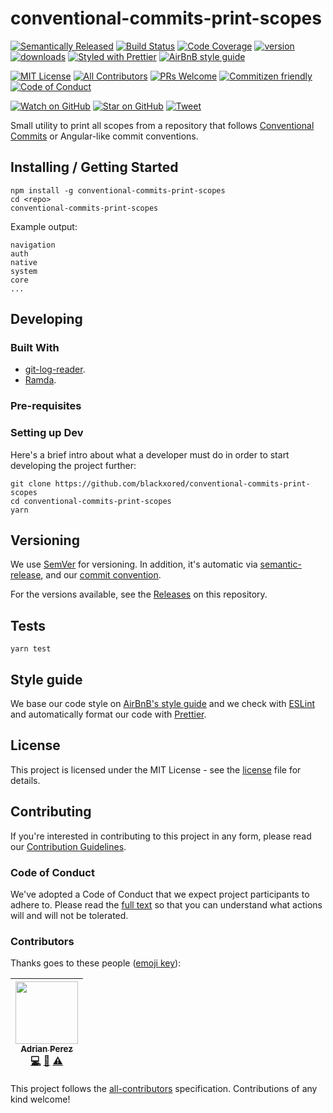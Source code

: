 # conventional-commits-print-scopes

[![Semantically Released][semantic-release-badge]][semantic-release]
[![Build Status][build-badge]][build]
[![Code Coverage][coverage-badge]][coverage]
[![version][version-badge]][package]
[![downloads][downloads-badge]][npmtrends]
[![Styled with Prettier][prettier-badge]][prettier]
[![AirBnB style guide][airbnb-style-badge]][airbnb-style]

[![MIT License][license-badge]][LICENSE]
[![All Contributors](https://img.shields.io/badge/all_contributors-1-orange.svg?style=flat-square)](#contributors)
[![PRs Welcome][prs-badge]][prs]
[![Commitizen friendly][commitizen-badge]][commitizen]
[![Code of Conduct][coc-badge]][coc]

[![Watch on GitHub][github-watch-badge]][github-watch]
[![Star on GitHub][github-star-badge]][github-star]
[![Tweet][twitter-badge]][twitter]

Small utility to print all scopes from a repository that follows [Conventional Commits][conventional-commits]
or Angular-like commit conventions.

## Installing / Getting Started


```shell
npm install -g conventional-commits-print-scopes
cd <repo>
conventional-commits-print-scopes
```

Example output:

```shell
navigation
auth
native
system
core
...
```

## Developing

### Built With

* [git-log-reader][git-log-reader].
* [Ramda][ramda].

### Pre-requisites

### Setting up Dev

Here's a brief intro about what a developer must do in order to start 
developing the project further:

```shell
git clone https://github.com/blackxored/conventional-commits-print-scopes
cd conventional-commits-print-scopes
yarn
```

## Versioning

We use [SemVer][semver] for versioning. In addition, it's automatic via
[semantic-release][semantic-release], and our [commit convention][commit-convention].

For the versions available, see the [Releases][releases] on this repository.

## Tests

```shell
yarn test
```

## Style guide

We base our code style on [AirBnB's style guide][airbnb-style] and we check with 
[ESLint][eslint] and automatically format our code with [Prettier][prettier].

## License

This project is licensed under the MIT License - see the 
[license] file for details.

## Contributing

If you're interested in contributing to this project in any form, please read
our [Contribution Guidelines][contributing].

### Code of Conduct

We've adopted a Code of Conduct that we expect project participants to adhere to.
Please read the [full text][coc] so that you can understand what actions 
will and will not be tolerated.

### Contributors

Thanks goes to these people ([emoji key][emojis]):

<!-- ALL-CONTRIBUTORS-LIST:START - Do not remove or modify this section -->
| [<img src="https://avatars3.githubusercontent.com/u/133308?v=4" width="100px;"/><br /><sub><b>Adrian Perez</b></sub>](https://adrianperez.codes)<br />[💻](https://github.com/blackxored/conventional-commits-print-scopes/commits?author=blackxored "Code") [📖](https://github.com/blackxored/conventional-commits-print-scopes/commits?author=blackxored "Documentation") [⚠️](https://github.com/blackxored/conventional-commits-print-scopes/commits?author=blackxored "Tests") |
| :---: |
<!-- ALL-CONTRIBUTORS-LIST:END -->

This project follows the [all-contributors][all-contributors] specification.
Contributions of any kind welcome!


[npm]: https://www.npmjs.com/
[node]: https://nodejs.org
[build-badge]: https://img.shields.io/travis/blackxored/conventional-commits-print-scopes.svg?style=flat-square
[build]: https://travis-ci.org/blackxored/conventional-commits-print-scopes
[coverage-badge]: https://img.shields.io/codecov/c/github/blackxored/conventional-commits-print-scopes.svg?style=flat-square
[coverage]: https://codecov.io/github/blackxored/conventional-commits-print-scopes
[version-badge]: https://img.shields.io/npm/v/conventional-commits-print-scopes.svg?style=flat-square
[package]: https://www.npmjs.com/package/conventional-commits-print-scopes
[downloads-badge]: https://img.shields.io/npm/dm/conventional-commits-print-scopes.svg?style=flat-square
[npmtrends]: http://www.npmtrends.com/conventional-commits-print-scopes
[license-badge]: https://img.shields.io/npm/l/conventional-commits-print-scopes.svg?style=flat-square
[license]: https://github.com/blackxored/conventional-commits-print-scopes/blob/master/LICENSE.md
[semantic-release]: https://github.com/semantic-release/semantic-release
[semantic-release-badge]: https://img.shields.io/badge/%20%20%F0%9F%93%A6%F0%9F%9A%80-semantic--release-e10079.svg?style=flat-square
[commitizen-badge]: https://img.shields.io/badge/commitizen-friendly-brightgreen.svg?style=flat-square
[commitizen]: http://commitizen.github.io/cz-cli/
[prettier-badge]: https://img.shields.io/badge/styled_with-prettier-ff69b4.svg?style=flat-square
[prettier]: https://github.com/prettier/prettier 
[airbnb-style-badge]: https://img.shields.io/badge/code%20style-airbnb-green.svg?style=flat-square
[airbnb-style]: https://github.com/airbnb/javascript
[eslint]: http://eslint.org 
[prs-badge]: https://img.shields.io/badge/PRs-welcome-brightgreen.svg?style=flat-square
[prs]: http://makeapullrequest.com
[donate-badge]: https://img.shields.io/badge/$-support-green.svg?style=flat-square
[contributing]: https://github.com/blackxored/conventional-commits-print-scopes/blob/master/CONTRIBUTING.md
[coc-badge]: https://img.shields.io/badge/code%20of-conduct-ff69b4.svg?style=flat-square
[coc]: https://github.com/blackxored/conventional-commits-print-scopes/blob/master/CODE_OF_CONDUCT.md
[github-watch-badge]: https://img.shields.io/github/watchers/blackxored/conventional-commits-print-scopes.svg?style=social
[github-watch]: https://github.com/blackxored/conventional-commits-print-scopes/watchers
[github-star-badge]: https://img.shields.io/github/stars/blackxored/conventional-commits-print-scopes.svg?style=social
[github-star]: https://github.com/blackxored/conventional-commits-print-scopes/stargazers
[twitter]: https://twitter.com/intent/tweet?text=Check%20out%20conventional-commits-print-scopes%20by%20%40blackxored%20https%3A%2F%2Fgithub.com%2Fblackxored%2Fconventional-commits-print-scopes%20%F0%9F%91%8D
[twitter-badge]: https://img.shields.io/twitter/url/https/github.com/blackxored/conventional-commits-print-scopes.svg?style=social
[emojis]: https://github.com/kentcdodds/all-contributors#emoji-key
[all-contributors]: https://github.com/kentcdodds/all-contributors
[semver]: http://semver.org/
[releases]: https://github.com/blackxored/conventional-commits-print-scopes/releases
[commit-convention]: https://www.npmjs.com/package/@commitlint/config-angular
[conventional-commits]: https://conventionalcommits.org/
[git-log-reader]: https://www.npmjs.com/package/git-log-reader
[ramda]: http://ramdajs.com/
